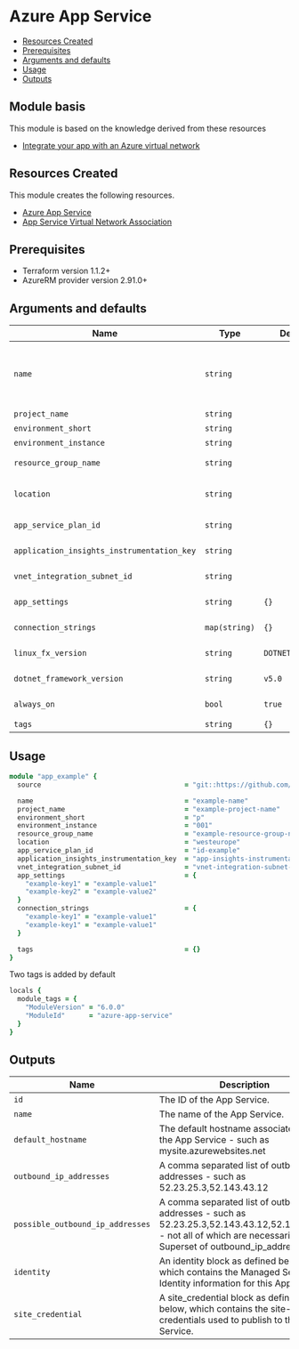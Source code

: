 # Azure App Service

- [Resources Created](#resources-created)
- [Prerequisites](#prerequisites)
- [Arguments and defaults](#arguments-and-defaults)
- [Usage](#usage)
- [Outputs](#outputs)

## Module basis

This module is based on the knowledge derived from these resources

- [Integrate your app with an Azure virtual network](https://docs.microsoft.com/en-us/azure/app-service/overview-vnet-integration)

## Resources Created

This module creates the following resources.

- [Azure App Service](https://registry.terraform.io/providers/hashicorp/azurerm/latest/docs/resources/app_service)
- [App Service Virtual Network Association](https://registry.terraform.io/providers/hashicorp/azurerm/latest/docs/resources/app_service_virtual_network_swift_connection)

## Prerequisites

- Terraform version 1.1.2+
- AzureRM provider version 2.91.0+

## Arguments and defaults

| Name | Type | Default | Required | Description |
|-|-|-|-|-|
| `name` | `string` | | **Required** | Specifies the name of the App Service. Changing this forces a new resource to be created. The final name of the resource will follow this syntax `app-{var.name}-{var.project_name}-{var.environment_short}-${var.environment_instance}` and be lowercased. |
| `project_name` | `string` | | **Required** | | Name of the project this infrastructure is a part of. |
| `environment_short` | `string` | | **Required** | | The short value name of your environment. |
| `environment_instance` | `string` | | **Required** | |  The instance number of your environment. |
| `resource_group_name` | `string` | | **Required** | The name of the resource group in which to create the App Service. |
| `location` | `string` | | **Required** | Specifies the supported Azure location where the resource exists. Changing this forces a new resource to be created. |
| `app_service_plan_id` | `string` | | **Required** | The ID of the App Service Plan within which to create this App Service. |
| `application_insights_instrumentation_key` | `string` | | **Required** | The application insights instrumentation key for which data is to be logged into. |
| `vnet_integration_subnet_id` | `string` | | **Required** | The id of the vnet integration subnet where this App Service will reside. |
| `app_settings` | `string` | `{}` | | A map of key-value pairs for App Settings and custom values. |
| `connection_strings` | `map(string)` | `{}` | | A map of key-value pairs for App Settings Connection Strings. |
| `linux_fx_version` | `string` | `DOTNETCORE\|5.0` | | Use this when running on a Linux plan to specify .NET Core runtime version. |
| `dotnet_framework_version` | `string` | `v5.0` | | Use this when running on a Windows plan to specify .NET Core runtime version. |
| `always_on` | `bool` | `true` | | Should the App Service be loaded at all times? Defaults to false. |
| `tags` | `string` | `{}` | | A mapping of tags to assign to the resource. |

## Usage

```ruby
module "app_example" {
  source                                    = "git::https://github.com/Energinet-DataHub/geh-terraform-modules.git//azure/app-service?ref=6.0.0"

  name                                      = "example-name"
  project_name                              = "example-project-name"
  environment_short                         = "p"
  environment_instance                      = "001"
  resource_group_name                       = "example-resource-group-name"
  location                                  = "westeurope"
  app_service_plan_id                       = "id-example"
  application_insights_instrumentation_key  = "app-insights-instrumentation-key-example"
  vnet_integration_subnet_id                = "vnet-integration-subnet-id"
  app_settings                              = {
    "example-key1" = "example-value1"
    "example-key2" = "example-value2"
  }
  connection_strings                        = {
    "example-key1" = "example-value1"
    "example-key1" = "example-value1"
  }

  tags                                      = {}
}
```

Two tags is added by default

```ruby
locals {
  module_tags = {
    "ModuleVersion" = "6.0.0"
    "ModuleId"      = "azure-app-service"
  }
}
```

## Outputs

| Name | Description |
|-|-|
| `id` | The ID of the App Service. |
| `name` | The name of the App Service. |
| `default_hostname` | The default hostname associated with the App Service - such as mysite.azurewebsites.net |
| `outbound_ip_addresses` | A comma separated list of outbound IP addresses - such as 52.23.25.3,52.143.43.12 |
| `possible_outbound_ip_addresses` | A comma separated list of outbound IP addresses - such as 52.23.25.3,52.143.43.12,52.143.43.17 - not all of which are necessarily in use. Superset of outbound_ip_addresses. |
| `identity` | An identity block as defined below, which contains the Managed Service Identity information for this App Service. |
| `site_credential` | A site_credential block as defined below, which contains the site-level credentials used to publish to this App Service. |
